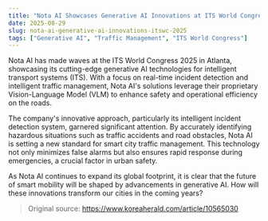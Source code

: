 ```yaml
---
title: "Nota AI Showcases Generative AI Innovations at ITS World Congress 2025"
date: 2025-08-29
slug: nota-ai-generative-ai-innovations-itswc-2025
tags: ["Generative AI", "Traffic Management", "ITS World Congress"]
---
```

Nota AI has made waves at the ITS World Congress 2025 in Atlanta, showcasing its cutting-edge generative AI technologies for intelligent transport systems (ITS). With a focus on real-time incident detection and intelligent traffic management, Nota AI's solutions leverage their proprietary Vision-Language Model (VLM) to enhance safety and operational efficiency on the roads.

The company's innovative approach, particularly its intelligent incident detection system, garnered significant attention. By accurately identifying hazardous situations such as traffic accidents and road obstacles, Nota AI is setting a new standard for smart city traffic management. This technology not only minimizes false alarms but also ensures rapid response during emergencies, a crucial factor in urban safety.

As Nota AI continues to expand its global footprint, it is clear that the future of smart mobility will be shaped by advancements in generative AI. How will these innovations transform our cities in the coming years?
> Original source: https://www.koreaherald.com/article/10565030